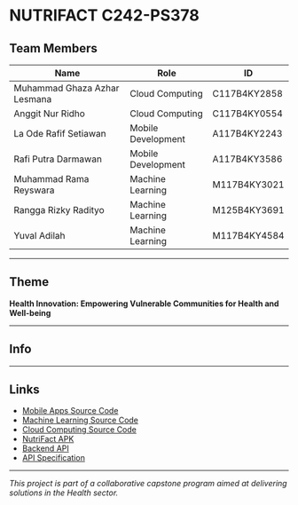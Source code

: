# NUTRIFACT C242-PS378 

## Team Members
| Name                          | Role                | ID           |
|-------------------------------|---------------------|--------------|
| Muhammad Ghaza Azhar Lesmana  | Cloud Computing     | C117B4KY2858 |
| Anggit Nur Ridho              | Cloud Computing     | C117B4KY0554 |
| La Ode Rafif Setiawan         | Mobile Development  | A117B4KY2243 |
| Rafi Putra Darmawan           | Mobile Development  | A117B4KY3586 |
| Muhammad Rama Reyswara        | Machine Learning    | M117B4KY3021 |
| Rangga Rizky Radityo          | Machine Learning    | M125B4KY3691 |
| Yuval Adilah                  | Machine Learning    | M117B4KY4584 |

---

## Theme
**Health Innovation: Empowering Vulnerable Communities for Health and Well-being**

---

## Info

---

## Links
- [Mobile Apps Source Code](https://github.com/RafiPutraa/nutrifact-mobile)
- [Machine Learning Source Code](#)
- [Cloud Computing Source Code]()
- [NutriFact APK](#)
- [Backend API](https://github.com/nuridho-anggit/nutrifact-backend)
- [API Specification](#)

---

*This project is part of a collaborative capstone program aimed at delivering solutions in the Health sector.*
